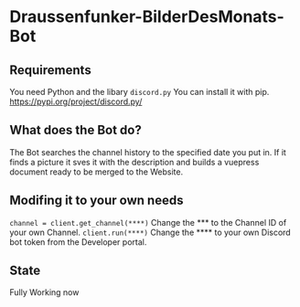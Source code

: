 # Draussenfunker-BilderDesMonats-Bot
## Requirements
You need Python and the libary ```discord.py```
You can install it with pip.
https://pypi.org/project/discord.py/
## What does the Bot do?
The Bot searches the channel history to the specified date you put in.
If it finds a picture it sves it with the description and builds a vuepress document ready to be merged to the Website.
## Modifing it to your own needs
```channel = client.get_channel(****)``` Change the *** to the Channel ID of your own Channel.
```client.run(****)``` Change the **** to your own Discord bot token from the Developer portal.
## State
Fully Working now
